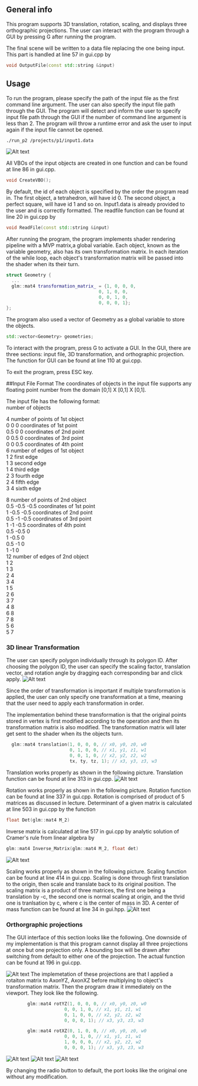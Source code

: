 ## General info
This program supports 3D translation, rotation, scaling, and displays three orthographic projections. The user can interact with the program through a GUI by pressing G after running the program.

The final scene will be written to a data file replacing the one being input. This part is handled at line 57 in gui.cpp by
```C++
void OutputFile(const std::string &input)
```
## Usage
To run the program, please specify the path of the input file as the first command line argument. The user can also specify the input file path through the GUI.
 The program will detect and inform the user to specify input file path through the GUI if the number of command line argument is less than 2. The program will throw a runtime error and ask the user to input again if the input file cannot be opened.
```bash
./run_p2 /projects/p1/input1.data
```
![Alt text](./input_file.png?raw=true "Title")

All VBOs of the input objects are created in one function and can be found at line 86 in gui.cpp.
```C++
void CreateVBO();
```
By default, the id of each object is specified by the order the program read in. The first object, a tetrahedron, will have id 0. The second object, a perfect square, will have id 1 and so on. Input1.data is already provided to the user and is correctly formatted. The readfile function can be found at line 20 in gui.cpp by
```C++
void ReadFile(const std::string &input) 
```

After running the program, the program implements shader rendering pipeline with a MVP matrix,a global variable. Each object, known as the variable geometry, also has its own transformation matrix. In each iteration of the while loop, each object's transformation matrix will be passed into the shader when its their turn.
```C++
struct Geometry {
  ...
  glm::mat4 transformation_matrix_ = {1, 0, 0, 0,
                                   0, 1, 0, 0,
                                   0, 0, 1, 0,
                                   0, 0, 0, 1};
};
```
The program also used a vector of Geometry as a global variable to store the objects.
```C++
std::vector<Geometry> geometries;
```


To interact with the program, press G to activate a GUI. In the GUI, there are three sections: input file, 3D transformation, and orthographic projection. The function for GUI can be found at line 110 at gui.cpp.

To exit the program, press ESC key.

##Input File Format
The coordinates of objects in the input file supports any floating point number from the domain [0,1] X [0,1] X [0,1].

The input file has the following format:\
number of objects

4 number of points of 1st object \
0 0 0 coordinates of 1st point \
0.5 0 0 coordinates of 2nd point \
0 0.5 0 coordinates of 3rd point \
0 0 0.5 coordinates of 4th point \
6 number of edges of 1st object \
1 2 first edge\
1 3 second edge\
1 4 third edge\
2 3 fourth edge\
2 4 fifth edge\
3 4 sixth edge

8 number of points of 2nd object \
0.5 -0.5 -0.5 coordinates of 1st point \
1 -0.5 -0.5 coordinates of 2nd point \
0.5 -1 -0.5 coordinates of 3rd point \
1 -1 -0.5 coordinates of 4th point \
0.5 -0.5 0\
1 -0.5 0\
0.5 -1 0\
1 -1 0\
12 number of edges of 2nd object \
1 2\
1 3\
2 4\
3 4\
1 5\
2 6\
3 7\
4 8\
6 8\
7 8\
5 6\
5 7
### 3D linear Transformation
The user can specify polygon individually through its polygon ID. After choosing the polygon ID, the user can specify the scaling factor, translation vector, and rotation angle by dragging each corresponding bar and click apply. 
![Alt text](./3D_Transformation_GUI.png?raw=true "Title")

Since the order of transformation is important if multiple transformation is applied, the user can only specify one transformation at a time, meaning that the user need to apply each transformation in order.

The implementation behind these transformation is that the original points stored in vertex is first modified according to the operation and then its transformation matrix is also modified. The transformation matrix will later get sent to the shader when its the objects turn.
```C++
  glm::mat4 translation(1, 0, 0, 0, // x0, y0, z0, w0
                        0, 1, 0, 0, // x1, y1, z1, w1
                        0, 0, 1, 0, // x2, y2, z2, w2
                        tx, ty, tz, 1); // x3, y3, z3, w3
```

Translation works properly as shown in the following picture. Translation function can be found at line 313 in gui.cpp.
![Alt text](./Translation1.png?raw=true "Title")

Rotation works properly as shown in the following picture. Rotation function can be found at line 337 in gui.cpp. Rotation is comprised of product of 5 matrices as discussed in lecture. Determinant of a given matrix is calculated at line 503 in gui.cpp by the function
```C++
float Det(glm::mat4 M_2)
```
Inverse matrix is calculated at line 517 in gui.cpp by analytic solution of Cramer's rule from linear algebra by
```C++
glm::mat4 Inverse_Matrix(glm::mat4 M_2, float det)
```
![Alt text](./Rotation1.png?raw=true "Title")

Scaling works properly as shown in the following picture. Scaling function can be found at line 414 in gui.cpp. Scaling is done through first translation to the origin, then scale and translate back to its original position. The scaling matrix is a product of three matrices, the first one being a translation by -c, the second one is normal scaling at origin, and the thrid one is tranlsation by c, where c is the center of mass in 3D. A center of mass function can be found at line 34 in gui.hpp.
![Alt text](./Scaling1.png?raw=true "Title")
### Orthorgraphic projections
The GUI interface of this section looks like the following. One downside of my implementation is that this program cannot display all three projections at once but one projection only. A bounding box will be drawn after switching from default to either one of the projection.
The actual function can be found at 196 in gui.cpp.

![Alt text](./Orthographic_GUI.png?raw=true "Title")
The implemetation of these projections are that I applied a rotaiton matrix to AxonYZ, AxonXZ before multiplying to object's transformation matrix. Then the program draw it immediately on the viewport. They look like the following.
```C++
        glm::mat4 rotYZ(1, 0, 0, 0, // x0, y0, z0, w0
                      0, 0, 1, 0, // x1, y1, z1, w1
                      0, 1, 0, 0, // x2, y2, z2, w2
                      0, 0, 0, 1); // x3, y3, z3, w3
```
```C++
        glm::mat4 rotXZ(0, 1, 0, 0, // x0, y0, z0, w0
                      0, 0, 1, 0, // x1, y1, z1, w1
                      1, 0, 0, 0, // x2, y2, z2, w2
                      0, 0, 0, 1); // x3, y3, z3, w3
```
![Alt text](./xy_projection1.png?raw=true "Title")
![Alt text](./yz_projection1.png?raw=true "Title")
![Alt text](./xz_projection1.png?raw=true "Title")

By changing the radio button to default, the port looks like the original one without any modification.
